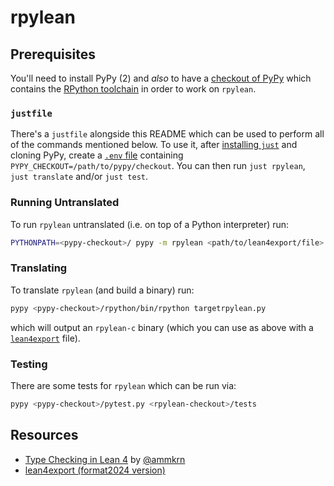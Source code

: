 # rpylean

## Prerequisites

You'll need to install PyPy (2) and *also* to have a [checkout of PyPy](https://github.com/pypy/pypy) which contains the [RPython toolchain](https://rpython.readthedocs.io) in order to work on `rpylean`.

### `justfile`

There's a `justfile` alongside this README which can be used to perform all of the commands mentioned below.
To use it, after [installing `just`](https://github.com/casey/just?tab=readme-ov-file#dotenv-settings) and cloning PyPy, create a [`.env` file](https://github.com/casey/just?tab=readme-ov-file#dotenv-settings) containing `PYPY_CHECKOUT=/path/to/pypy/checkout`.
You can then run `just rpylean`, `just translate` and/or `just test`.

### Running Untranslated

To run `rpylean` untranslated (i.e. on top of a Python interpreter) run:

```sh
PYTHONPATH=<pypy-checkout>/ pypy -m rpylean <path/to/lean4export/file>
```

### Translating

To translate `rpylean` (and build a binary) run:

```sh
pypy <pypy-checkout>/rpython/bin/rpython targetrpylean.py
```

which will output an `rpylean-c` binary (which you can use as above with a [`lean4export`](https://github.com/ammkrn/lean4export/) file).

### Testing

There are some tests for `rpylean` which can be run via:

```sh
pypy <pypy-checkout>/pytest.py <rpylean-checkout>/tests

```

## Resources

* [Type Checking in Lean 4](https://ammkrn.github.io/type_checking_in_lean4/) by [@ammkrn](https://github.com/ammkrn)
* [lean4export (format2024 version)](https://github.com/ammkrn/lean4export/tree/format2024)
